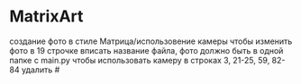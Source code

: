 # MatrixArt
создание фото в стиле Матрица/использовение камеры
чтобы изменить фото в 19 строчке вписать название файла, фото должно быть в одной папке с main.py
чтобы использовать камеру в строках 3, 21-25, 59, 82-84 удалить #
